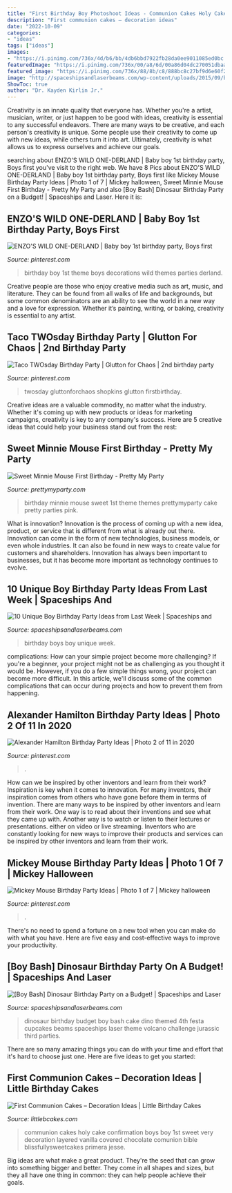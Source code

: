 ```yaml
---
title: "First Birthday Boy Photoshoot Ideas - Communion Cakes Holy Cake Confirmation Boys Boy 1st Sweet Very Decoration Layered Vanilla Covered Chocolate Comunion Bible Blissfullysweetcakes Primera Jesse"
description: "First communion cakes – decoration ideas"
date: "2022-10-09"
categories:
- "ideas"
tags: ["ideas"]
images:
- "https://i.pinimg.com/736x/4d/b6/bb/4db6bbd7922fb28da0ee9011085ed0bc.jpg"
featuredImage: "https://i.pinimg.com/736x/00/a8/6d/00a86d04dc270051dbaaec13e9ae9788.jpg"
featured_image: "https://i.pinimg.com/736x/88/8b/c8/888bc8c27bf9d6e60f282386e593dc58.jpg"
image: "http://spaceshipsandlaserbeams.com/wp-content/uploads/2015/09/birthday-party-ideas-for-boys-10.jpg"
ShowToc: true
author: "Dr. Kayden Kirlin Jr."
---
```



Creativity is an innate quality that everyone has. Whether you're a artist, musician, writer, or just happen to be good with ideas, creativity is essential to any successful endeavors. There are many ways to be creative, and each person's creativity is unique. Some people use their creativity to come up with new ideas, while others turn it into art. Ultimately, creativity is what allows us to express ourselves and achieve our goals.

	

		
searching about ENZO&#039;S WILD ONE-DERLAND | Baby boy 1st birthday party, Boys first you've visit to the right web. We have 8 Pics about ENZO&#039;S WILD ONE-DERLAND | Baby boy 1st birthday party, Boys first like Mickey Mouse Birthday Party Ideas | Photo 1 of 7 | Mickey halloween, Sweet Minnie Mouse First Birthday - Pretty My Party and also [Boy Bash] Dinosaur Birthday Party on a Budget! | Spaceships and Laser. Here it is:
		
    
## ENZO&#039;S WILD ONE-DERLAND | Baby Boy 1st Birthday Party, Boys First

<img loading=lazy src="https://i.pinimg.com/736x/4d/b6/bb/4db6bbd7922fb28da0ee9011085ed0bc.jpg" onerror="this.onerror=null;this.src='https://tse3.mm.bing.net/th?id=OIP.wbQ1EU4f_z_AJ9ivwgVr7wHaLG&amp;pid=15.1';" alt="ENZO&#039;S WILD ONE-DERLAND | Baby boy 1st birthday party, Boys first">

_Source: pinterest.com_

>birthday boy 1st theme boys decorations wild themes parties derland. 

	

Creative people are those who enjoy creative media such as art, music, and literature. They can be found from all walks of life and backgrounds, but some common denominators are an ability to see the world in a new way and a love for expression. Whether it’s painting, writing, or baking, creativity is essential to any artist.

    
## Taco TWOsday Birthday Party | Glutton For Chaos | 2nd Birthday Party

<img loading=lazy src="https://i.pinimg.com/736x/88/8b/c8/888bc8c27bf9d6e60f282386e593dc58.jpg" onerror="this.onerror=null;this.src='https://tse2.mm.bing.net/th?id=OIP.LcUdKqW0GTrrx0hE_a0S-QHaLH&amp;pid=15.1';" alt="Taco TWOsday Birthday Party | Glutton for Chaos | 2nd birthday party">

_Source: pinterest.com_

>twosday gluttonforchaos shopkins glutton firstbirthday. 

	

Creative ideas are a valuable commodity, no matter what the industry. Whether it's coming up with new products or ideas for marketing campaigns, creativity is key to any company's success. Here are 5 creative ideas that could help your business stand out from the rest: 

    
## Sweet Minnie Mouse First Birthday - Pretty My Party

<img loading=lazy src="http://www.prettymyparty.com/wp-content/uploads/2015/03/minnie-mouse-first-birthday-ideas.jpg" onerror="this.onerror=null;this.src='https://tse2.mm.bing.net/th?id=OIP.26_fk2zHF8KfJsgeCNcOxgHaKl&amp;pid=15.1';" alt="Sweet Minnie Mouse First Birthday - Pretty My Party">

_Source: prettymyparty.com_

>birthday minnie mouse sweet 1st theme themes prettymyparty cake pretty parties pink. 

	

What is innovation?
Innovation is the process of coming up with a new idea, product, or service that is different from what is already out there. Innovation can come in the form of new technologies, business models, or even whole industries. It can also be found in new ways to create value for customers and shareholders. Innovation has always been important to businesses, but it has become more important as technology continues to evolve.

    
## 10 Unique Boy Birthday Party Ideas From Last Week | Spaceships And

<img loading=lazy src="http://spaceshipsandlaserbeams.com/wp-content/uploads/2015/09/birthday-party-ideas-for-boys-10.jpg" onerror="this.onerror=null;this.src='https://tse2.mm.bing.net/th?id=OIP.4tD4tE4KCLooBw_EK_FGVQHaLH&amp;pid=15.1';" alt="10 Unique Boy Birthday Party Ideas from Last Week | Spaceships and">

_Source: spaceshipsandlaserbeams.com_

>birthday boys boy unique week. 

	

complications: How can your simple project become more challenging?
If you're a beginner, your project might not be as challenging as you thought it would be. However, if you do a few simple things wrong, your project can become more difficult. In this article, we'll discuss some of the common complications that can occur during projects and how to prevent them from happening.

    
## Alexander Hamilton Birthday Party Ideas | Photo 2 Of 11 In 2020

<img loading=lazy src="https://i.pinimg.com/736x/00/a8/6d/00a86d04dc270051dbaaec13e9ae9788.jpg" onerror="this.onerror=null;this.src='https://tse1.mm.bing.net/th?id=OIP.b3OzM-4Qyv92F-vAB7o1kAHaJ3&amp;pid=15.1';" alt="Alexander Hamilton Birthday Party Ideas | Photo 2 of 11 in 2020">

_Source: pinterest.com_

>. 

	

How can we be inspired by other inventors and learn from their work?
Inspiration is key when it comes to innovation. For many inventors, their inspiration comes from others who have gone before them in terms of invention. There are many ways to be inspired by other inventors and learn from their work. One way is to read about their inventions and see what they came up with. Another way is to watch or listen to their lectures or presentations. either on video or live streaming. Inventors who are constantly looking for new ways to improve their products and services can be inspired by other inventors and learn from their work.

    
## Mickey Mouse Birthday Party Ideas | Photo 1 Of 7 | Mickey Halloween

<img loading=lazy src="https://i.pinimg.com/736x/52/25/67/522567164236723296b777fb06010cd8.jpg" onerror="this.onerror=null;this.src='https://tse1.mm.bing.net/th?id=OIP.faBoRc9WVwV75DUkbHrddQHaJ3&amp;pid=15.1';" alt="Mickey Mouse Birthday Party Ideas | Photo 1 of 7 | Mickey halloween">

_Source: pinterest.com_

>. 

	

There's no need to spend a fortune on a new tool when you can make do with what you have. Here are five easy and cost-effective ways to improve your productivity.

    
## [Boy Bash] Dinosaur Birthday Party On A Budget! | Spaceships And Laser

<img loading=lazy src="http://spaceshipsandlaserbeams.com/wp-content/uploads/2015/09/dinosaur-birthday-party-ideas-on-a-budget.jpg.jpg" onerror="this.onerror=null;this.src='https://tse2.mm.bing.net/th?id=OIP.jGsNwoCUIp6yU4tyU9TfnAHaLH&amp;pid=15.1';" alt="[Boy Bash] Dinosaur Birthday Party on a Budget! | Spaceships and Laser">

_Source: spaceshipsandlaserbeams.com_

>dinosaur birthday budget boy bash cake dino themed 4th festa cupcakes beams spaceships laser theme volcano challenge jurassic third parties. 

	

There are so many amazing things you can do with your time and effort that it's hard to choose just one. Here are five ideas to get you started: 

    
## First Communion Cakes – Decoration Ideas | Little Birthday Cakes

<img loading=lazy src="http://www.littlebcakes.com/wp-content/uploads/2014/02/First-Holy-Communion-Cakes-886x1024.jpg" onerror="this.onerror=null;this.src='https://tse2.mm.bing.net/th?id=OIP.9eEUtjL5XDkim36JdGbgMQHaIj&amp;pid=15.1';" alt="First Communion Cakes – Decoration Ideas | Little Birthday Cakes">

_Source: littlebcakes.com_

>communion cakes holy cake confirmation boys boy 1st sweet very decoration layered vanilla covered chocolate comunion bible blissfullysweetcakes primera jesse. 

	

Big ideas are what make a great product. They're the seed that can grow into something bigger and better. They come in all shapes and sizes, but they all have one thing in common: they can help people achieve their goals.

